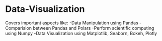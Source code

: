 # Data-Visualization
Covers important aspects like:
-Data Manipulation using Pandas
-Comparision between Pandas and Polars
-Perform scientific computing using Numpy
-Data Visualization using Matplotlib, Seaborn, Bokeh, Plotly
